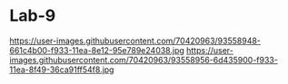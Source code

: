 # Lab-9
https://user-images.githubusercontent.com/70420963/93558948-661c4b00-f933-11ea-8e12-95e789e24038.jpg
https://user-images.githubusercontent.com/70420963/93558956-6d435900-f933-11ea-8f49-36ca91ff54f8.jpg
